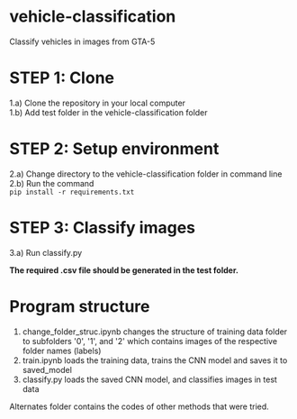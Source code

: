 # vehicle-classification
Classify vehicles in images from GTA-5
# STEP 1: Clone
1.a) Clone the repository in your local computer<br />
1.b) Add test folder in the vehicle-classification folder<br />
# STEP 2: Setup environment
2.a) Change directory to the vehicle-classification folder in command line<br />
2.b) Run the command<br />
```pip install -r requirements.txt```
# STEP 3: Classify images
3.a) Run classify.py 

<b>The required .csv file should be generated in the test folder.</b><br />

# Program structure
1) change_folder_struc.ipynb changes the structure of training data folder to subfolders '0', '1', and '2' which contains images of the respective folder names (labels) <br/>
2) train.ipynb loads the training data, trains the CNN model and saves it to saved_model <br/>
3) classify.py loads the saved CNN model, and classifies images in test data <br/>

Alternates folder contains the codes of other methods that were tried. </br>

